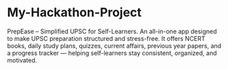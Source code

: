 # My-Hackathon-Project
PrepEase – Simplified UPSC for Self-Learners. An all-in-one app designed to make UPSC preparation structured and stress-free. It offers NCERT books, daily study plans, quizzes, current affairs, previous year papers, and a progress tracker — helping self-learners stay consistent, organized, and motivated.
